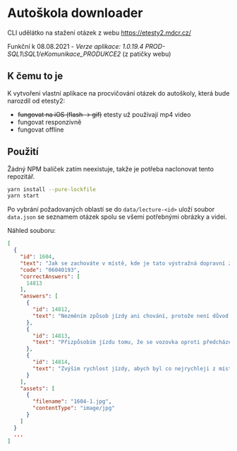 # Autoškola downloader

CLI udělátko na stažení otázek z webu https://etesty2.mdcr.cz/

Funkční k 08.08.2021 - _Verze aplikace: 1.0.19.4 PROD-SQL1\SQL1/eKomunikace_PRODUKCE2_ (z patičky webu)

## K čemu to je
K vytvoření vlastní aplikace na procvičování otázek do autoškoly, která bude narozdíl od etesty2:
- ~~fungovat na iOS (flash -> gif)~~ etesty už používají mp4 video
- fungovat responzivně
- fungovat offline

## Použití
Žádný NPM balíček zatím neexistuje, takže je potřeba naclonovat tento repozitář.

```bash
yarn install --pure-lockfile
yarn start
```

Po vybrání požadovaných oblastí se do `data/lecture-<id>` uloží soubor `data.json` se seznamem otázek spolu se všemi potřebnými obrázky a videi.

Náhled souboru:
```json
[
  {
    "id": 1604,
    "text": "Jak se zachováte v místě, kde je tato výstražná dopravní značka?",
    "code": "06040193",
    "correctAnswers": [
      14813
    ],
    "answers": [
      {
        "id": 14812,
        "text": "Nezměním způsob jízdy ani chování, protože není důvod očekávat změnu dopravní situace."
      },
      {
        "id": 14813,
        "text": "Přizpůsobím jízdu tomu, že se vozovka oproti předcházejícímu úseku výrazně zužuje, a to z obou stran"
      },
      {
        "id": 14814,
        "text": "Zvýším rychlost jízdy, abych byl co nejrychleji z místa zúžení."
      }
    ],
    "assets": [
      {
        "filename": "1604-1.jpg",
        "contentType": "image/jpg"
      }
    ]
  }
  ...
]
```
